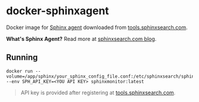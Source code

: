 # docker-sphinxagent
Docker image for [Sphinx agent](https://tools.sphinxsearch.com/) downloaded from [tools.sphinxsearch.com](https://tools.sphinxsearch.com/downloads/latest/).

**What's Sphinx Agent?** Read more at [sphinxsearch.com blog](http://sphinxsearch.com/blog/2015/01/31/sphinx-tools-beta-simplifying-sphinx-administration-monitoring/).

## Running

```
docker run --volume=/app/sphinx/your_sphinx_config_file.conf:/etc/sphinxsearch/sphinx.conf --env SPH_API_KEY=<YOU API KEY> sphinxmonitor:latest  
```

> API key is provided after registering at [tools.sphinxsearch.com](https://tools.sphinxsearch.com/node/newmon).
